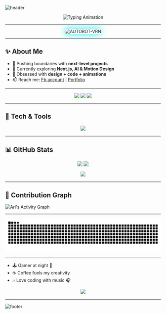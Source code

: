 ![header](https://capsule-render.vercel.app/api?type=waving&color=0:36BCF7,100:9B59B6&height=230&section=header&text=⚡%20Ari%20-%20Welcome%20to%20My%20World%20👾&fontSize=40&fontAlignY=35&animation=twinkling&fontColor=fff)

<p align="center">
  <img src="https://readme-typing-svg.herokuapp.com?font=Fira+Code&weight=700&size=26&duration=2500&pause=1000&color=36BCF7&center=true&vCenter=true&width=650&lines=👋+Hi!+I'm+Ari;🚀+Creative+Developer+%26+Designer;🎨+Tech+Explorer+|+Animation+Lover;💡+Building+Cool+Things+With+Code" alt="Typing Animation" />
</p>

---

<p align="center">
  <img src="https://media1.giphy.com/media/v1.Y2lkPTZjMDliOTUyZTM0emJlZTh1Z2hyOGhsMDhnN3RxcXF2dWpobWs2NTZyMjU1OG41NCZlcD12MV9pbnRlcm5hbF9naWZfYnlfaWQmY3Q9Zw/9LZTcawH3mc8V2oUqk/giphy.gif" alt="AUTOBOT-VRN" width="400" style="border-radius: 12px; box-shadow: 0 0 20px #00f2ff;">
</p>

---

## ✨ About Me
- 🔭 Pushing boundaries with **next-level projects**
- 🌱 Currently exploring **Next.js, AI & Motion Design**
- 🎨 Obsessed with **design + code + animations**
- 📫 Reach me: [Fb account](https://www.facebook.com/61577110900436) | [Portfolio](https://myinfo10.netlify.app)

---

<p align="center">
  <img src="https://capsule-render.vercel.app/api?type=waving&height=150&color=gradient&section=header&text=%20&animation=twinkling" />
  <img src="https://media.giphy.com/media/QTfX9Ejfra3ZmNxh6B/giphy.gif" width="400" />
  <img src="https://capsule-render.vercel.app/api?type=rect&color=gradient&height=8&section=footer" />
</p>

---

## 🚀 Tech & Tools
<p align="center">
  <img src="https://skillicons.dev/icons?i=html,css,js,react,nextjs,nodejs,python,git,github,vscode,figma,tailwind,threejs,blender" />
</p>

---

## 📊 GitHub Stats
<p align="center">
  <img src="https://github-readme-stats.vercel.app/api?username=ari&show_icons=true&theme=tokyonight&bg_color=0D1117&title_color=36BCF7&icon_color=9B59B6&text_color=FFFFFF" height="180"/>
  <img src="https://github-readme-stats.vercel.app/api/top-langs/?username=ari&layout=compact&theme=tokyonight&bg_color=0D1117&title_color=36BCF7&text_color=FFFFFF&langs_count=8&hide=ruby,java,python,c" height="180"/>
</p>

<p align="center">
  <img src="https://github-readme-streak-stats.herokuapp.com/?user=Ari2477&theme=tokyonight&background=0D1117&ring=36BCF7&fire=9B59B6&currStreakLabel=FFFFFF" />
</p>

---

## 🌱 Contribution Graph
![Ari's Activity Graph](https://github-readme-activity-graph.vercel.app/graph?username=ari&bg_color=0d1117&color=36BCF7&line=9B59B6&point=FFFFFF&area=true&hide_border=true)

---


![Snake animation](https://raw.githubusercontent.com/Ari2477/Ari2477/output/github-contribution-grid-snake.svg)

---

- 🕹 Gamer at night 🌙  
- ☕ Coffee fuels my creativity  
- 🎶 Love coding with music 🎧  

<p align="center">
  <img src="https://media.giphy.com/media/L8K62iTDkzGX6/giphy.gif" width="350" />
</p>

---

![footer](https://capsule-render.vercel.app/api?type=waving&color=0:9B59B6,100:36BCF7&height=120&section=footer)
